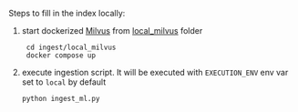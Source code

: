 Steps to fill in the index locally:

1. start dockerized [Milvus](https://milvus.io/) from [local_milvus](../local_milvus) folder
    ```shell
     cd ingest/local_milvus
     docker compose up    
    ```
   
1. execute ingestion script. 
It will be executed with `EXECUTION_ENV` env var set to `local` by default
   ```shell
   python ingest_ml.py
   ```